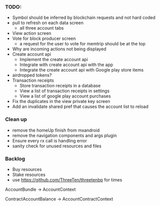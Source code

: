 ### TODO:
- Symbol should be inferred by blockchain requests and not hard coded
- pull to refresh on each data screen
    - all three account tabs
- View action screen
- Vote for block producer screen
    - a request for the user to vote for memtrip should be at the top
- Why are incoming actions not being displayed
- Create account api 
    - Implement the create account api 
    - Integrate with create account api with the app
    - Integrate the create account api with Google play store items
- airdropped tokens?
- Transaction receipts 
    - Store transaction receipts in a database
    - View a list of transaction receipts in settings
    - View a list of google play account purchases
- Fix the duplicates in the view private key screen
- Add an invalidate shared pref that causes the account list to reload

### Clean up
- remove the homeUp finish from mxandroid
- remove the navigation components and args plugin
- Ensure every rx call is handling error
- sanity check for unused resources and files

### Backlog
- Buy resources
- Stake resources
- use https://github.com/ThreeTen/threetenbp for times

AccountBundle -> AccountContext

ContractAccountBalance -> AccountContractContext